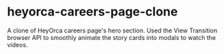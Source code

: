 # heyorca-careers-page-clone
A clone of HeyOrca careers page's hero section. Used the View Transition browser API to smoothly animate the story cards into modals to watch the videos.
